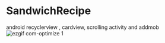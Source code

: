 # SandwichRecipe
android recyclerview , cardview, scrolling activity and addmob
![ezgif com-optimize 1](https://user-images.githubusercontent.com/19101298/52530948-1f6a7600-2d38-11e9-924d-e6922ba96411.gif)
